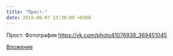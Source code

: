 ```yaml
---
title: "Прост."
date: 2015-06-07 13:30:00 +0300
---
```


Прост.
Фотография
https://vk.com/photo41076938_369451045

[Вложение](https://vk.com/photo41076938_369451045)
